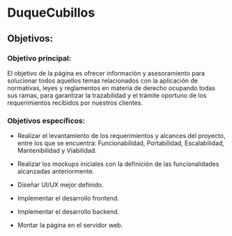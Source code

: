 # DuqueCubillos

## Objetivos:

### Objetivo principal:

El objetivo de la página es ofrecer información y asesoramiento para solucionar todos aquellos temas relacionados con la aplicación de normativas, leyes y reglamentos en materia de derecho ocupando todas sus  ramas, para garantizar la trazabilidad y el trámite oportuno de los requerimientos recibidos por nuestros clientes.

### Objetivos específicos:

- Realizar el levantamiento de los requerimientos y alcances del proyecto, entre los que se encuentra: Funcionabilidad, Portabilidad, Escalabilidad, Mantenibilidad y Viabilidad.

- Realizar los mockups iniciales con la definición de las funcionalidades alcanzadas anteriormente.

- Diseñar UI/UX mejor definido.

- Implementar el desarrollo frontend.

- Implementar el desarrollo backend.

- Montar la página en el servidor web.

